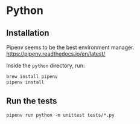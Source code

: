 # Python

## Installation

Pipenv seems to be the best environment manager.  https://pipenv.readthedocs.io/en/latest/

Inside the `python` directory, run:

```bash
brew install pipenv
pipenv install
```

## Run the tests

```
pipenv run python -m unittest tests/*.py
```
